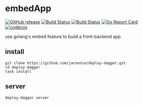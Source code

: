 # embedApp

[![GitHub release](https://img.shields.io/github/release/jaronnie/deploy-dagger.svg?style=flat-square)](https://github.com/jaronnie/deploy-dagger/releases/latest)
[![Build Status](https://img.shields.io/github/actions/workflow/status/jaronnie/deploy-dagger/ci.yaml?branch=main&label=embedApp-golint&logo=github&style=flat-square)](https://github.com/jaronnie/deploy-dagger/actions?query=workflow%3AembedApp-golint)
[![Build Status](https://img.shields.io/github/actions/workflow/status/jaronnie/deploy-dagger/ci.yaml?branch=main&label=goreleaser-embedApp&logo=github&style=flat-square)](https://github.com/jaronnie/deploy-dagger/actions?query=workflow%3Agoreleaser-embedApp)
[![Go Report Card](https://goreportcard.com/badge/github.com/jaronnie/deploy-dagger?style=flat-square)](https://goreportcard.com/report/github.com/jaronnie/deploy-dagger)
[![codecov](https://img.shields.io/codecov/c/github/jaronnie/deploy-dagger?logo=codecov&style=flat-square)](https://codecov.io/gh/jaronnie/deploy-dagger)

use golang's embed feature to build a front-backend app.

## install

```shell
git clone https://github.com/jaronnie/deploy-dagger.git
cd deploy-dagger
task install
```

## server

```shell
deploy-dagger server
```

